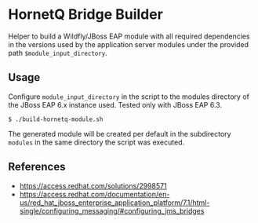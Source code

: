 # HornetQ Bridge Builder
Helper to build a Wildfly/JBoss EAP module with all required dependencies in
the versions used by the application server modules under the provided path
`$module_input_directory`.


## Usage
Configure `module_input_directory` in the script to the modules directory of the
JBoss EAP 6.x instance used. Tested only with JBoss EAP 6.3.

```
$ ./build-hornetq-module.sh
```


The generated module will be created per default in the subdirectory `modules`
in the same directory the script was executed.


## References
* https://access.redhat.com/solutions/2998571
* https://access.redhat.com/documentation/en-us/red_hat_jboss_enterprise_application_platform/7.1/html-single/configuring_messaging/#configuring_jms_bridges
